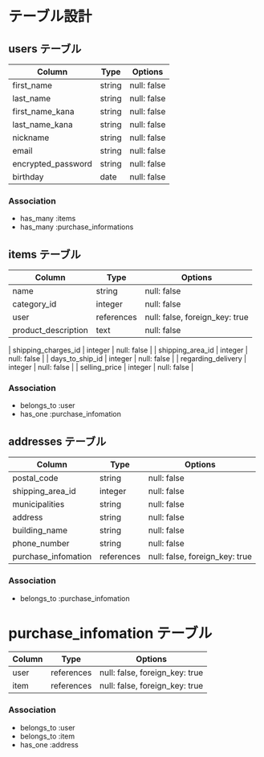 # テーブル設計

## users テーブル

| Column   | Type   | Options     |
| -------- | ------ | ----------- |
| first_name     | string | null: false |
| last_name       | string | null: false |
| first_name_kana     | string | null: false |
| last_name_kana  | string | null: false |
| nickname  | string | null: false |
| email    | string | null: false |
| encrypted_password | string | null: false |
| birthday   | date | null: false |

### Association

- has_many :items
- has_many :purchase_informations

##  items テーブル

| Column                   | Type         | Options      |
|  ------                  | ------       | -----------  |
| name                     |  string        |  null: false |
| category_id              |  integer     |  null: false |
| user                     | references   | null: false, foreign_key: true |
| product_description      |  text        |  null: false |

| shipping_charges_id  |  integer     |  null: false |
| shipping_area_id      |  integer     |  null: false |
| days_to_ship_id        |  integer     |  null: false |
| regarding_delivery    |  integer     |  null: false |
| selling_price            |  integer     |  null: false |


### Association
- belongs_to :user
- has_one :purchase_infomation

##  addresses テーブル

| Column                            | Type      | Options      |
|  ------                           | ------    | -----------  |
| postal_code                       |  string    |  null: false |
| shipping_area_id                 |  integer     |  null: false |
| municipalities                    |  string     |  null: false |
| address                           |  string     |  null: false |
| building_name                     |  string    |  null: false |
| phone_number                      |  string     |  null: false |
| purchase_infomation               | references | null: false, foreign_key: true |
### Association

- belongs_to :purchase_infomation

#  purchase_infomation テーブル

| Column                           | Type      | Options      |
|  ------                          | ------    | -----------  |
| user                             | references | null: false, foreign_key: true |
| item                             | references | null: false, foreign_key: true |
### Association

- belongs_to :user
- belongs_to :item
- has_one :address